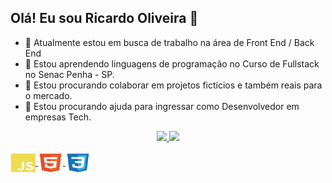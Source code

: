 ## Olá! Eu sou Ricardo Oliveira 👋

- 🔭 Atualmente estou em busca de trabalho na área de  Front End / Back End
- 🌱 Estou aprendendo linguagens de programação no Curso de Fullstack no Senac Penha - SP.
- 👯 Estou procurando colaborar em projetos fictícios e também reais para o mercado.
- 🤔 Estou procurando ajuda para ingressar como Desenvolvedor em empresas Tech.

<div align="center">
  <a href="https://github.com/ricardooliveira-job">
  <img height="180em" src="https://github-readme-stats.vercel.app/api?username=ricardooliveira-job&show_icons=true&theme=dracula&include_all_commits=true&count_private=true"/>
  <img height="180em" src="https://github-readme-stats.vercel.app/api/top-langs/?username=ricardooliveirajob&layout=compact&langs_count=7&theme=dracula"/>
</div>
<div style="display: inline_block"><br>
  <img align="center" alt="Ricardo-Js" height="30" width="40" src="https://raw.githubusercontent.com/devicons/devicon/master/icons/javascript/javascript-plain.svg">
  
  
  <img align="center" alt="Ricardo-HTML" height="30" width="40" src="https://raw.githubusercontent.com/devicons/devicon/master/icons/html5/html5-original.svg">
  <img align="center" alt="Ricardo-CSS" height="30" width="40" src="https://raw.githubusercontent.com/devicons/devicon/master/icons/css3/css3-original.svg">

